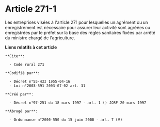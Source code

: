 # Article 271-1

Les entreprises visées à l'article 271 pour lesquelles un agrément ou un enregistrement est nécessaire pour assurer leur
activité sont agréées ou enregistrées par le préfet sur la base des règles sanitaires fixées par arrêté du ministre chargé de
l'agriculture.

**Liens relatifs à cet article**

	**Cite**:

	  - Code rural 271

	**Codifié par**:

	  - Décret n°55-433 1955-04-16
	  - Loi n°2003-591 2003-07-02 art. 31

	**Créé par**:

	  - Décret n°97-251 du 18 mars 1997 - art. 1 () JORF 20 mars 1997

	**Abrogé par**:

	  - Ordonnance n°2000-550 du 15 juin 2000 - art. 7 (V)
